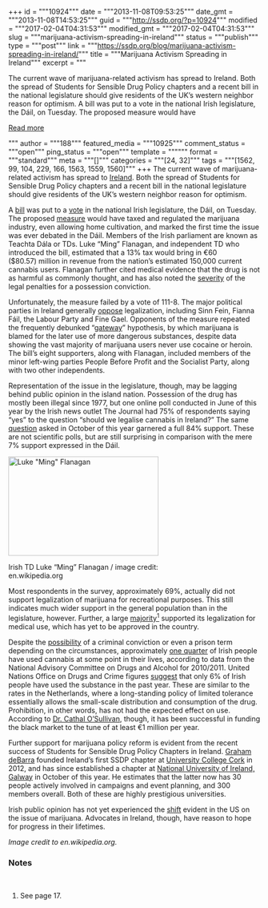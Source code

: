 +++
id = """10924"""
date = """2013-11-08T09:53:25"""
date_gmt = """2013-11-08T14:53:25"""
guid = """http://ssdp.org/?p=10924"""
modified = """2017-02-04T04:31:53"""
modified_gmt = """2017-02-04T04:31:53"""
slug = """marijuana-activism-spreading-in-ireland"""
status = """publish"""
type = """post"""
link = """https://ssdp.org/blog/marijuana-activism-spreading-in-ireland/"""
title = """Marijuana Activism Spreading in Ireland"""
excerpt = """<p>The current wave of marijuana-related activism has spread to Ireland. Both the spread of Students for Sensible Drug Policy chapters and a recent bill in the national legislature should give residents of the UK’s western neighbor reason for optimism. A bill was put to a vote in the national Irish legislature, the Dáil, on Tuesday. The proposed measure would have</p>
<div class="h10"></div>
<p><a class="more-link2 flat" href="https://ssdp.org/blog/marijuana-activism-spreading-in-ireland/">Read more</a></p>
"""
author = """188"""
featured_media = """10925"""
comment_status = """open"""
ping_status = """open"""
template = """"""
format = """standard"""
meta = """[]"""
categories = """[24, 32]"""
tags = """[1562, 99, 104, 229, 166, 1563, 1559, 1560]"""
+++
The current wave of marijuana-related activism has spread to <a title="SSDP in Ireland" href="http://ssdp.org/chapters/international/europe/ireland/" target="_blank">Ireland</a>. Both the spread of Students for Sensible Drug Policy chapters and a recent bill in the national legislature should give residents of the UK’s western neighbor reason for optimism.



A <a href="http://cdn.thejournal.ie/media/2013/10/cannabis-regulation-bill-2013.pdf" target="_blank">bill</a> was put to a <a href="http://www.thejournal.ie/dail-vote-cannabis-1163949-Nov2013/" target="_blank">vote</a> in the national Irish legislature, the Dáil, on Tuesday. The proposed <a href="http://www.thejournal.ie/cannabis-bill-ming-1143851-Oct2013/" target="_blank">measure</a> would have taxed and regulated the marijuana industry, even allowing home cultivation, and marked the first time the issue was ever debated in the Dáil. Members of the Irish parliament are known as Teachta Dála or TDs. Luke “Ming” Flanagan, and independent TD who introduced the bill, estimated that a 13% tax would bring in €60 ($80.57) million in revenue from the nation’s estimated 150,000 current cannabis users. Flanagan further cited medical evidence that the drug is not as harmful as commonly thought, and has also noted the <a href="https://www.youtube.com/watch?v=G89gSr6nyoQ#t=3m15s" target="_blank">severity</a> of the legal penalties for a possession conviction.



Unfortunately, the measure failed by a vote of 111-8. The major political parties in Ireland generally <a href="http://www.thejournal.ie/cannabis-legalisation-1120475-Oct2013/" target="_blank">oppose</a> legalization, including Sinn Fein, Fianna Fáil, the Labour Party and Fine Gael. Opponents of the measure repeated the frequently debunked “<a title="Marijuana as a gateway drug" href="http://www.mpp.org/assets/pdfs/library/GatewayDebunked.pdf" target="_blank">gateway</a>” hypothesis, by which marijuana is blamed for the later use of more dangerous substances, despite data showing the vast majority of marijuana users never use cocaine or heroin. The bill’s eight supporters, along with Flanagan, included members of the minor left-wing parties People Before Profit and the Socialist Party, along with two other independents.



Representation of the issue in the legislature, though, may be lagging behind public opinion in the island nation. Possession of the drug has mostly been illegal since 1977, but one online poll conducted in June of this year by the Irish news outlet The Journal had 75% of respondents saying “yes” to the question “should we legalise cannabis in Ireland?” The same <a href="http://www.thejournal.ie/poll-cannabis-legalisation-1144648-Oct2013/" target="_blank">question</a> asked in October of this year garnered a full 84% support. These are not scientific polls, but are still surprising in comparison with the mere 7% support expressed in the Dáil.



<div id="marijuana_Ireland" style="width: 310px" class="wp-caption alignright"><a href="/assets/2013/11/ming_flanagan2.jpg"><img class="size-medium wp-image-10925 " title="Luke &quot;Ming&quot; Flanagan" alt="Luke &quot;Ming&quot; Flanagan" src="http://ssdp.org/assets/2013/11/ming_flanagan2-300x198.jpg" width="300" height="198" /></a><p class="wp-caption-text">Irish TD Luke &#8220;Ming&#8221; Flanagan / image credit: en.wikipedia.org</p></div>



Most respondents in the survey, approximately 69%, actually did not support legalization of marijuana for recreational purposes. This still indicates much wider support in the general population than in the legislature, however. Further, a large <a href="http://www.drugs.ie/resourcesfiles/ResearchDocs/Ireland/2013/Drug_Prev_SurveyCannabis_Results_B3.pdf" target="_blank">majority</a><a href="#notes"><sup>1</sup></a> supported its legalization for medical use, which has yet to be approved in the country.



Despite the <a href="http://www.citizensinformation.ie/en/justice/criminal_law/criminal_offences/drug_offences.html" target="_blank">possibility</a> of a criminal conviction or even a prison term depending on the circumstances, approximately <a href="http://www.independent.ie/irish-news/one-in-four-have-used-cannabis-with-education-a-factor-29389458.html" target="_blank">one quarter</a> of Irish people have used cannabis at some point in their lives, according to data from the National Advisory Committee on Drugs and Alcohol for 2010/2011. United Nations Office on Drugs and Crime figures <a href="http://www.thejournal.ie/readme/column-it%E2%80%99s-time-to-tax-and-regulate-marijuana-sale-in-ireland-1029266-Aug2013/" target="_blank">suggest</a> that only 6% of Irish people have used the substance in the past year. These are similar to the rates in the Netherlands, where a long-standing policy of limited tolerance essentially allows the small-scale distribution and consumption of the drug. Prohibition, in other words, has not had the expected effect on use. According to <a href="https://www.youtube.com/watch?v=2kf9Sf4ZqBg#t=0m55s" target="_blank">Dr. Cathal O’Sullivan</a>, though, it has been successful in funding the black market to the tune of at least €1 million per year.



Further support for marijuana policy reform is evident from the recent success of Students for Sensible Drug Policy Chapters in Ireland. <a title="Graham deBarra" href="http://ssdp.org/about/board/graham-de-barra/" target="_blank">Graham deBarra</a> founded Ireland’s first SSDP chapter at <a title="UCC SSDP" href="http://ssdp.org/chapters/international/europe/ireland/university-college-cork-ucc/" target="_blank">University College Cork</a> in 2012, and has since established a chapter at <a title="NUIG SSDP" href="http://ssdp.org/chapters/international/europe/ireland/national-university-ireland-galway-nuig/" target="_blank">National University of Ireland, Galway</a> in October of this year. He estimates that the latter now has 30 people actively involved in campaigns and event planning, and 300 members overall. Both of these are highly prestigious universities.



Irish public opinion has not yet experienced the <a href="http://www.forbes.com/sites/jacobsullum/2013/10/22/gallup-poll-finds-58-of-americans-favor-legalizing-marijuana/" target="_blank">shift</a> evident in the US on the issue of marijuana. Advocates in Ireland, though, have reason to hope for progress in their lifetimes.



<em>Image credit to en.wikipedia.org.</em>

<h3 id="notes">Notes</h3>

&nbsp;



1. See page 17.
